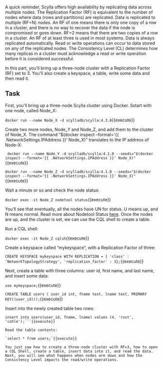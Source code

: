 A quick reminder, Scylla offers high availability by replicating data across multiple nodes. The Replication Factor (RF) is equivalent to the number of nodes where data (rows and partitions) are replicated. Data is replicated to multiple (RF=N) nodes.
An RF of one means there is only one copy of a row in a cluster, and there is no way to recover the data if the node is compromised or goes down. RF=2 means that there are two copies of a row in a cluster. An RF of at least three is used in most systems.
Data is always replicated automatically. Read or write operations can occur to data stored on any of the replicated nodes.
The Consistency Level (CL) determines how many replicas in a cluster must acknowledge a read or write operation before it is considered successful.

In this part, you’ll bring up a three-node cluster with a Replication Factor (RF) set to 3. You'll also create a keyspace, a table, write some data and then read it. 



## Task

First, you'll bring up a three-node Scylla cluster using Docker. Sstart with one node, called Node_X:

`docker run --name Node_X -d scylladb/scylla:4.3.0`{{execute}}
 
Create two more nodes, Node_Y and Node_Z, and add them to the cluster of Node_X. The command “$(docker inspect –format='{{ .NetworkSettings.IPAddress }}’ Node_X)” translates to the IP address of Node-X: 
 
` docker run --name Node_Y -d scylladb/scylla:4.1.0 --seeds="$(docker inspect --format='{{ .NetworkSettings.IPAddress }}' Node_X)"`{{execute}} 
 
 
`docker run --name Node_Z -d scylladb/scylla:4.1.0 --seeds="$(docker inspect --format='{{ .NetworkSettings.IPAddress }}' Node_X)"`{{execute}} 

Wait a minute or so and check the node status: 

`docker exec -it Node_Z nodetool status`{{execute}}  

You’ll see that eventually, all the nodes have UN for status. U means up, and N means normal. Read more about Nodetool Status [here](https://docs.scylladb.com/operating-scylla/nodetool-commands/status/).
Once the nodes are up, and the cluster is set, we can use the CQL shell to create a table.

Run a CQL shell: 

`docker exec -it Node_Z cqlsh`{{execute}} 

Create a keyspace called “mykeyspace”, with a Replication Factor of three: 

`CREATE KEYSPACE mykeyspace WITH REPLICATION = { 'class' : 'NetworkTopologyStrategy', 'replication_factor' : 3};`{{execute}}

Next, create a table with three columns: user id, first name, and last name, and insert some data: 

`use mykeyspace;`{{execute}} 

`CREATE TABLE users ( user_id int, fname text, lname text, PRIMARY KEY((user_id)));`{{execute}} 

Insert into the newly created table two rows: 

```insert into users(user_id, fname, lname) values (1, 'rick', 'sanchez'); 
insert into users(user_id, fname, lname) values (4, 'rust', 'cohle');```{{execute}} 

Read the table contents:

`select * from users;`{{execute}}

You just saw how to create a three-node cluster with RF=3, how to open a CQL Shell, create a table, insert data into it, and read the data. Next, you will see what happens when nodes are down and how the Consistency Level impacts the read/write operations.